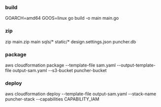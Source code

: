 ### build

GOARCH=amd64 GOOS=linux go build -o main main.go

### zip

zip main.zip main sqls/* static/* design.settings.json puncher.db

### package

aws cloudformation package --template-file sam.yaml --output-template-file output-sam.yaml --s3-bucket puncher-bucket

### deploy

aws cloudformation deploy --template-file output-sam.yaml --stack-name puncher-stack --capabilities CAPABILITY_IAM